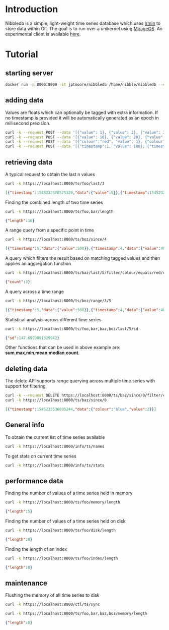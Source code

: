 # Introduction

Nibbledb is a simple, light-weight time series database which uses [Irmin](https://github.com/mirage/irmin) to store data within Git. The goal is to run over a unikernel using [MirageOS](https://mirage.io/). An experimental client is available [here](https://github.com/jptmoore/nibbleql).

# Tutorial

## starting server

```bash
docker run -p 8000:8000 -it jptmoore/nibbledb /home/nibble/nibbledb --enable-tls
```

## adding data

Values are floats which can optionally be tagged with extra information. If no timestamp is provided it will be automatically generated as an epoch in millisecond precision.

```bash
curl -k --request POST --data '[{"value": 1}, {"value": 2}, {"value": 3}, {"value": 4}, {"value": 5}]' https://localhost:8000/ts/foo
curl -k --request POST --data '[{"value": 10}, {"value": 20}, {"value": 30}, {"value": 40}, {"value": 50}]' https://localhost:8000/ts/bar
curl -k --request POST --data '[{"colour":"red", "value": 1}, {"colour":"blue", "value": 2}, {"colour":"green", "value": 3}, {"colour":"red", "value": 4}, {"colour":"red", "value": 5}]' https://localhost:8000/ts/baz
curl -k --request POST --data '[{"timestamp":1, "value": 100}, {"timestamp":2, "value": 200}, {"timestamp":3, "value": 300}, {"timestamp":4, "value": 400}, {"timestamp":5, "value": 500}]' https://localhost:8000/ts/boz
```



## retrieving data

A typical request to obtain the last n values

```bash
curl -k https://localhost:8000/ts/foo/last/3
```

```json
[{"timestamp":1545232878575320,"data":{"value":5}},{"timestamp":1545232878575311,"data":{"value":4}},{"timestamp":1545232878575302,"data":{"value":3}}]
```

Finding the combined length of two time series

```bash
curl -k https://localhost:8000/ts/foo,bar/length
```

```json
{"length":10}
```

A range query from a specific point in time

```bash
curl -k https://localhost:8000/ts/boz/since/4
```

```json
[{"timestamp":5,"data":{"value":500}},{"timestamp":4,"data":{"value":400}}]
```

A query which filters the result based on matching tagged values and then applies an aggregation function

```bash
curl -k https://localhost:8000/ts/baz/last/5/filter/colour/equals/red/count
```

```json
{"count":3}
```

A query across a time range

```bash
curl -k https://localhost:8000/ts/boz/range/3/5
```

```json
[{"timestamp":5,"data":{"value":500}},{"timestamp":4,"data":{"value":400}},{"timestamp":3,"data":{"value":300}}]
```

Statistical analysis across different time series

```bash
curl -k https://localhost:8000/ts/foo,bar,baz,boz/last/5/sd
```

```json
{"sd":147.6999091329942}
```

Other functions that can be used in above example are: **sum**,**max**,**min**,**mean**,**median**,**count**.

## deleting data

The delete API supports range querying across multiple time series with support for filtering

```bash
curl -k --request DELETE https://localhost:8000/ts/baz/since/0/filter/colour/contains/re
curl -k https://localhost:8000/ts/baz/since/0
```

```json
[{"timestamp":1545235536095244,"data":{"colour":"blue","value":2}}]
```


## General info

To obtain the current list of time series available

```bash
curl -k https://localhost:8000/info/ts/names
```

To get stats on current time series

```bash
curl -k https://localhost:8000/info/ts/stats
```

## performance data

Finding the number of values of a time series held in memory

```bash
curl -k https://localhost:8000/ts/foo/memory/length
```

```json
{"length":5}
```

Finding the number of values of a time series held on disk

```bash
curl -k https://localhost:8000/ts/foo/disk/length
```

```json
{"length":0}
```

Finding the length of an index

```bash
curl -k https://localhost:8000/ts/foo/index/length
```

```json
{"length":0}
```

## maintenance

Flushing the memory of all time series to disk

```bash
curl -k https://localhost:8000/ctl/ts/sync
```

```bash
curl -k https://localhost:8000/ts/foo,bar,baz,boz/memory/length
```

```json
{"length":0}
```

